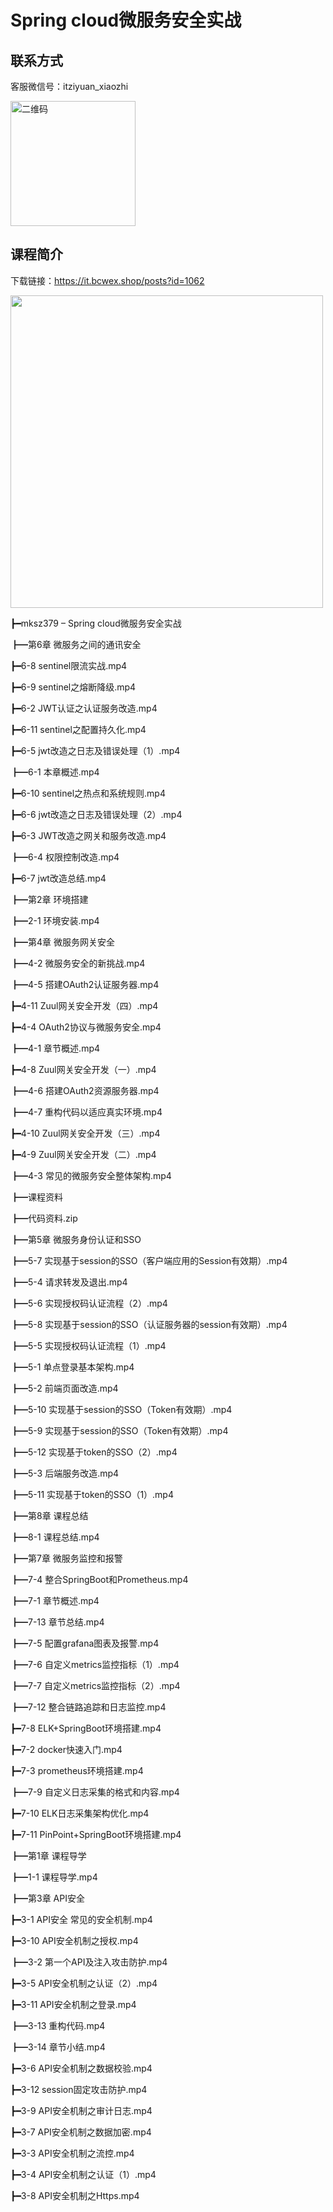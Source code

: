 # Spring cloud微服务安全实战

## 联系方式

客服微信号：itziyuan_xiaozhi

<img src="https://ziyuanyun.oss-cn-guangzhou.aliyuncs.com/common/20240614073449/666b82192834a.jpg" width="200" height="200" alt="二维码">

## 课程简介

下载链接：https://it.bcwex.shop/posts?id=1062

<img src="https://ziyuanyun.oss-cn-guangzhou.aliyuncs.com/yun/20240515153605/664465e56dcac.jpg" width="500" alt="">

  ┣━mksz379 &#8211; Spring cloud微服务安全实战

 ┣━第6章 微服务之间的通讯安全

 ┣━6-8 sentinel限流实战.mp4

 ┣━6-9 sentinel之熔断降级.mp4

 ┣━6-2 JWT认证之认证服务改造.mp4

 ┣━6-11 sentinel之配置持久化.mp4

 ┣━6-5 jwt改造之日志及错误处理（1）.mp4

 ┣━6-1 本章概述.mp4

 ┣━6-10 sentinel之热点和系统规则.mp4

 ┣━6-6 jwt改造之日志及错误处理（2）.mp4

 ┣━6-3 JWT改造之网关和服务改造.mp4

 ┣━6-4 权限控制改造.mp4

 ┣━6-7 jwt改造总结.mp4

 ┣━第2章 环境搭建

 ┣━2-1 环境安装.mp4

 ┣━第4章 微服务网关安全

 ┣━4-2 微服务安全的新挑战.mp4

 ┣━4-5 搭建OAuth2认证服务器.mp4

 ┣━4-11 Zuul网关安全开发（四）.mp4

 ┣━4-4 OAuth2协议与微服务安全.mp4

 ┣━4-1 章节概述.mp4

 ┣━4-8 Zuul网关安全开发（一）.mp4

 ┣━4-6 搭建OAuth2资源服务器.mp4

 ┣━4-7 重构代码以适应真实环境.mp4

 ┣━4-10 Zuul网关安全开发（三）.mp4

 ┣━4-9 Zuul网关安全开发（二）.mp4

 ┣━4-3 常见的微服务安全整体架构.mp4

 ┣━课程资料

 ┣━代码资料.zip

 ┣━第5章 微服务身份认证和SSO

 ┣━5-7 实现基于session的SSO（客户端应用的Session有效期）.mp4

 ┣━5-4 请求转发及退出.mp4

 ┣━5-6 实现授权码认证流程（2）.mp4

 ┣━5-8 实现基于session的SSO（认证服务器的session有效期）.mp4

 ┣━5-5 实现授权码认证流程（1）.mp4

 ┣━5-1 单点登录基本架构.mp4

 ┣━5-2 前端页面改造.mp4

 ┣━5-10 实现基于session的SSO（Token有效期）.mp4

 ┣━5-9 实现基于session的SSO（Token有效期）.mp4

 ┣━5-12 实现基于token的SSO（2）.mp4

 ┣━5-3 后端服务改造.mp4

 ┣━5-11 实现基于token的SSO（1）.mp4

 ┣━第8章 课程总结

 ┣━8-1 课程总结.mp4

 ┣━第7章 微服务监控和报警

 ┣━7-4 整合SpringBoot和Prometheus.mp4

 ┣━7-1 章节概述.mp4

 ┣━7-13 章节总结.mp4

 ┣━7-5 配置grafana图表及报警.mp4

 ┣━7-6 自定义metrics监控指标（1）.mp4

 ┣━7-7 自定义metrics监控指标（2）.mp4

 ┣━7-12 整合链路追踪和日志监控.mp4

 ┣━7-8 ELK+SpringBoot环境搭建.mp4

 ┣━7-2 docker快速入门.mp4

 ┣━7-3 prometheus环境搭建.mp4

 ┣━7-9 自定义日志采集的格式和内容.mp4

 ┣━7-10 ELK日志采集架构优化.mp4

 ┣━7-11 PinPoint+SpringBoot环境搭建.mp4

 ┣━第1章 课程导学

 ┣━1-1 课程导学.mp4

 ┣━第3章 API安全

 ┣━3-1 API安全 常见的安全机制.mp4

 ┣━3-10 API安全机制之授权.mp4

 ┣━3-2 第一个API及注入攻击防护.mp4

 ┣━3-5 API安全机制之认证（2）.mp4

 ┣━3-11 API安全机制之登录.mp4

 ┣━3-13 重构代码.mp4

 ┣━3-14 章节小结.mp4

 ┣━3-6 API安全机制之数据校验.mp4

 ┣━3-12 session固定攻击防护.mp4

 ┣━3-9 API安全机制之审计日志.mp4

 ┣━3-7 API安全机制之数据加密.mp4

 ┣━3-3 API安全机制之流控.mp4

 ┣━3-4 API安全机制之认证（1）.mp4

 ┣━3-8 API安全机制之Https.mp4

  